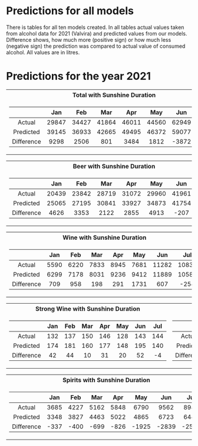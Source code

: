 # Predictions for all models 
There is tables for all ten models created. In all tables actual values taken from alcohol data for 2021 (Valvira) and predicted values from our models. Difference shows, how much more (positive sign) or how much less (negative sign) the prediction was compared to actual value of consumed alcohol. All values are in litres. 

# Predictions for the year 2021
<table>
<tr><th>Total with Sunshine Duration</th><th>Total without Sunshine Duration</th></tr>
<tr><td>

|           |  Jan   | Feb |  Mar |  Apr | May | Jun | Jul |
|:-----------:|:--------:|:--------:|:--------:|:--------:|:--------:|:--------:|:--------:|
|Actual    |  29847 | 34427 | 41864| 46011 | 44560 | 62949 | 57062|
|Predicted  | 39145 | 36933 | 42665 | 49495 | 46372|  59077 | 56772|
|Difference |  9298  | 2506  |  801 |  3484  | 1812 | -3872 |  -290|

</td><td>

|           |  Jan   | Feb |  Mar |  Apr | May | Jun | Jul |
|:-----------:|:--------:|:--------:|:--------:|:--------:|:--------:|:--------:|:--------:|
|Actual     |  29847 | 34427  | 41864 | 46011 | 44560 | 62949|  57062 |
|Predicted  | 34887  |38383  | 43496 | 48364|  49300 | 60562 | 54645|
|Difference |  5040  | 3956  | 1632  | 2353  | 4740  |-2387 | -2417|

</td></tr> </table>
<table>
<tr><th>Beer with Sunshine Duration</th><th>Beer without Sunshine Duration</th></tr>
<tr><td>

|           |  Jan   | Feb |  Mar |  Apr | May | Jun | Jul |
|:-----------:|:--------:|:--------:|:--------:|:--------:|:--------:|:--------:|:--------:|
|Actual     | 20439 | 23842|  28719 | 31072 | 29960  |41961|  37096|
|Predicted  | 25065  |27195|  30841  |33927 | 34873 | 41754 | 37475|
|Difference  | 4626  | 3353 |  2122 |  2855 |  4913 |  -207  |  379|

</td><td>

|           |  Jan   | Feb |  Mar |  Apr | May | Jun | Jul |
|:-----------:|:--------:|:--------:|:--------:|:--------:|:--------:|:--------:|:--------:|
|Actual   |  20439 | 23842 | 28719  |31072  |29960 | 41961  |37096|
|Predicted |  27655|  26304 | 30290 | 34851  |32884 | 40916 | 38938|
|Difference |  7216 |  2462 |  1571 |  3779  | 2924 | -1045 |  1842|

</td></tr> </table>

<table>
<tr><th>Wine with Sunshine Duration</th><th>Wine without Sunshine Duration</th></tr>
<tr><td>

|           |  Jan   | Feb |  Mar |  Apr | May | Jun | Jul |
|:-----------:|:--------:|:--------:|:--------:|:--------:|:--------:|:--------:|:--------:|
|Actual     | 5590 | 6220 | 7833 | 8945 | 7681 | 11282 | 10838|
|Predicted  | 6299 | 7178 | 8031 | 9236 | 9412|  11889 | 10584|
|Difference |  709 |  958 |  198 |  291 | 1731|    607 |  -254|

</td><td>

|           |  Jan   | Feb |  Mar |  Apr | May | Jun | Jul |
|:-----------:|:--------:|:--------:|:--------:|:--------:|:--------:|:--------:|:--------:|
|Actual      |5590 | 6220  |7833 | 8945 | 7681|  11282 | 10838|
|Predicted   |7399 | 6782  |7898  |9362 | 8620 | 11508|  11384|
|Difference  |1809 |  562  |  65 |  417 |  939 |   226 |   546|

</td></tr> </table>
<table>
<tr><th>Strong Wine with Sunshine Duration</th><th>Strong Wine without Sunshine Duration</th></tr>
<tr><td>

|           |  Jan   | Feb |  Mar |  Apr | May | Jun | Jul |
|:-----------:|:--------:|:--------:|:--------:|:--------:|:--------:|:--------:|:--------:|
|Actual     | 132 | 137 | 150|  146 | 128 | 143 | 144|
|Predicted  | 174  |181 | 160|  177|  148  |195 | 140|
|Difference |  42 |  44 |  10  | 31  | 20  | 52 |  -4|

</td><td>

|           |  Jan   | Feb |  Mar |  Apr | May | Jun | Jul |
|:-----------:|:--------:|:--------:|:--------:|:--------:|:--------:|:--------:|:--------:|
|Actual    |  132 | 137 | 150 | 146 | 128  |143 | 144|
|Predicted |  235|  170 | 131  |192 | 127  |192 | 191|
|Difference  |103  | 33 | -19  | 46 |  -1 |  49|   47|

</td></tr> </table>


<table>
<tr><th>Spirits with Sunshine Duration</th><th>Spirits without Sunshine Duration</th></tr>
<tr><td>

|           |  Jan   | Feb |  Mar |  Apr | May | Jun | Jul |
|:-----------:|:--------:|:--------:|:--------:|:--------:|:--------:|:--------:|:--------:|
|Actual    |  3685 | 4227 | 5162 | 5848 | 6790 | 9562|  8984|
|Predicted |  3348 | 3827| 4463 | 5022 | 4865 | 6723 | 6445|
|Difference|  -337 | -400 | -699 | -826| -1925 |-2839| -2539|

</td><td>

|           |  Jan   | Feb |  Mar |  Apr | May | Jun | Jul |
|:-----------:|:--------:|:--------:|:--------:|:--------:|:--------:|:--------:|:--------:|
|Actual     | 3685  |4227 |5162 | 5848 | 6790 | 9562 | 8984|
|Predicted  | 3855  |3676 | 4344 | 5087|  4739 | 6461 | 6257|
|Difference |  170  |-551 | -818  |-761| -2051 |-3101| -2727|

</td></tr> </table>

